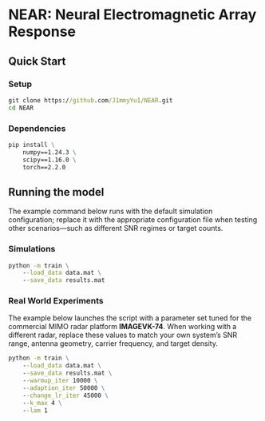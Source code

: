 # NEAR: Neural Electromagnetic Array Response

## Quick Start
### Setup
```cmd
git clone https://github.com/J1mmyYu1/NEAR.git
cd NEAR
```
### Dependencies
```cmd
pip install \
    numpy==1.24.3 \
    scipy==1.16.0 \
    torch==2.2.0
```

## Running the model
The example command below runs with the default simulation configuration; replace it with the appropriate configuration file when testing other scenarios—such as different SNR regimes or target counts.
### Simulations
```cmd
python -m train \
    --load_data data.mat \
    --save_data results.mat
```
### Real World Experiments
The example below launches the script with a parameter set tuned for the commercial MIMO radar platform **IMAGEVK-74**. When working with a different radar, replace these values to match your own system’s SNR range, antenna geometry, carrier frequency, and target density.
```cmd
python -m train \
    --load_data data.mat \
    --save_data results.mat \
    --warmup_iter 10000 \
    --adaption_iter 50000 \
    --change_lr_iter 45000 \
    --k_max 4 \
    --lam 1
```
